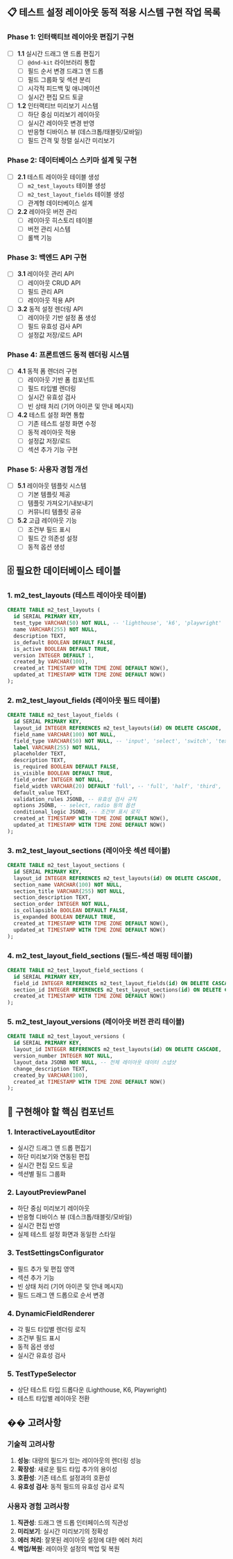 ## 📋 **테스트 설정 레이아웃 동적 적용 시스템 구현 작업 목록**

### **Phase 1: 인터랙티브 레이아웃 편집기 구현**
- [ ] **1.1** 실시간 드래그 앤 드롭 편집기
  - [ ] `@dnd-kit` 라이브러리 통합
  - [ ] 필드 순서 변경 드래그 앤 드롭
  - [ ] 필드 그룹화 및 섹션 분리
  - [ ] 시각적 피드백 및 애니메이션
  - [ ] 실시간 편집 모드 토글

- [ ] **1.2** 인터랙티브 미리보기 시스템
  - [ ] 하단 중심 미리보기 레이아웃
  - [ ] 실시간 레이아웃 변경 반영
  - [ ] 반응형 디바이스 뷰 (데스크톱/태블릿/모바일)
  - [ ] 필드 간격 및 정렬 실시간 미리보기

### **Phase 2: 데이터베이스 스키마 설계 및 구현**
- [ ] **2.1** 테스트 레이아웃 테이블 생성
  - [ ] `m2_test_layouts` 테이블 생성
  - [ ] `m2_test_layout_fields` 테이블 생성
  - [ ] 관계형 데이터베이스 설계

- [ ] **2.2** 레이아웃 버전 관리
  - [ ] 레이아웃 히스토리 테이블
  - [ ] 버전 관리 시스템
  - [ ] 롤백 기능

### **Phase 3: 백엔드 API 구현**
- [ ] **3.1** 레이아웃 관리 API
  - [ ] 레이아웃 CRUD API
  - [ ] 필드 관리 API
  - [ ] 레이아웃 적용 API

- [ ] **3.2** 동적 설정 렌더링 API
  - [ ] 레이아웃 기반 설정 폼 생성
  - [ ] 필드 유효성 검사 API
  - [ ] 설정값 저장/로드 API

### **Phase 4: 프론트엔드 동적 렌더링 시스템**
- [ ] **4.1** 동적 폼 렌더러 구현
  - [ ] 레이아웃 기반 폼 컴포넌트
  - [ ] 필드 타입별 렌더링
  - [ ] 실시간 유효성 검사
  - [ ] 빈 상태 처리 (기어 아이콘 및 안내 메시지)

- [ ] **4.2** 테스트 설정 화면 통합
  - [ ] 기존 테스트 설정 화면 수정
  - [ ] 동적 레이아웃 적용
  - [ ] 설정값 저장/로드
  - [ ] 섹션 추가 기능 구현

### **Phase 5: 사용자 경험 개선**
- [ ] **5.1** 레이아웃 템플릿 시스템
  - [ ] 기본 템플릿 제공
  - [ ] 템플릿 가져오기/내보내기
  - [ ] 커뮤니티 템플릿 공유

- [ ] **5.2** 고급 레이아웃 기능
  - [ ] 조건부 필드 표시
  - [ ] 필드 간 의존성 설정
  - [ ] 동적 옵션 생성

## 🗄️ **필요한 데이터베이스 테이블**

### **1. m2_test_layouts (테스트 레이아웃 테이블)**
```sql
CREATE TABLE m2_test_layouts (
  id SERIAL PRIMARY KEY,
  test_type VARCHAR(50) NOT NULL, -- 'lighthouse', 'k6', 'playwright'
  name VARCHAR(255) NOT NULL,
  description TEXT,
  is_default BOOLEAN DEFAULT FALSE,
  is_active BOOLEAN DEFAULT TRUE,
  version INTEGER DEFAULT 1,
  created_by VARCHAR(100),
  created_at TIMESTAMP WITH TIME ZONE DEFAULT NOW(),
  updated_at TIMESTAMP WITH TIME ZONE DEFAULT NOW()
);
```

### **2. m2_test_layout_fields (레이아웃 필드 테이블)**
```sql
CREATE TABLE m2_test_layout_fields (
  id SERIAL PRIMARY KEY,
  layout_id INTEGER REFERENCES m2_test_layouts(id) ON DELETE CASCADE,
  field_name VARCHAR(100) NOT NULL,
  field_type VARCHAR(50) NOT NULL, -- 'input', 'select', 'switch', 'textarea', 'number', 'range'
  label VARCHAR(255) NOT NULL,
  placeholder TEXT,
  description TEXT,
  is_required BOOLEAN DEFAULT FALSE,
  is_visible BOOLEAN DEFAULT TRUE,
  field_order INTEGER NOT NULL,
  field_width VARCHAR(20) DEFAULT 'full', -- 'full', 'half', 'third', 'quarter'
  default_value TEXT,
  validation_rules JSONB, -- 유효성 검사 규칙
  options JSONB, -- select, radio 등의 옵션
  conditional_logic JSONB, -- 조건부 표시 로직
  created_at TIMESTAMP WITH TIME ZONE DEFAULT NOW(),
  updated_at TIMESTAMP WITH TIME ZONE DEFAULT NOW()
);
```

### **3. m2_test_layout_sections (레이아웃 섹션 테이블)**
```sql
CREATE TABLE m2_test_layout_sections (
  id SERIAL PRIMARY KEY,
  layout_id INTEGER REFERENCES m2_test_layouts(id) ON DELETE CASCADE,
  section_name VARCHAR(100) NOT NULL,
  section_title VARCHAR(255) NOT NULL,
  section_description TEXT,
  section_order INTEGER NOT NULL,
  is_collapsible BOOLEAN DEFAULT FALSE,
  is_expanded BOOLEAN DEFAULT TRUE,
  created_at TIMESTAMP WITH TIME ZONE DEFAULT NOW(),
  updated_at TIMESTAMP WITH TIME ZONE DEFAULT NOW()
);
```

### **4. m2_test_layout_field_sections (필드-섹션 매핑 테이블)**
```sql
CREATE TABLE m2_test_layout_field_sections (
  id SERIAL PRIMARY KEY,
  field_id INTEGER REFERENCES m2_test_layout_fields(id) ON DELETE CASCADE,
  section_id INTEGER REFERENCES m2_test_layout_sections(id) ON DELETE CASCADE,
  created_at TIMESTAMP WITH TIME ZONE DEFAULT NOW()
);
```

### **5. m2_test_layout_versions (레이아웃 버전 관리 테이블)**
```sql
CREATE TABLE m2_test_layout_versions (
  id SERIAL PRIMARY KEY,
  layout_id INTEGER REFERENCES m2_test_layouts(id) ON DELETE CASCADE,
  version_number INTEGER NOT NULL,
  layout_data JSONB NOT NULL, -- 전체 레이아웃 데이터 스냅샷
  change_description TEXT,
  created_by VARCHAR(100),
  created_at TIMESTAMP WITH TIME ZONE DEFAULT NOW()
);
```

## 🔧 **구현해야 할 핵심 컴포넌트**

### **1. InteractiveLayoutEditor**
- 실시간 드래그 앤 드롭 편집기
- 하단 미리보기와 연동된 편집
- 실시간 편집 모드 토글
- 섹션별 필드 그룹화

### **2. LayoutPreviewPanel**
- 하단 중심 미리보기 레이아웃
- 반응형 디바이스 뷰 (데스크톱/태블릿/모바일)
- 실시간 편집 반영
- 실제 테스트 설정 화면과 동일한 스타일

### **3. TestSettingsConfigurator**
- 필드 추가 및 편집 영역
- 섹션 추가 기능
- 빈 상태 처리 (기어 아이콘 및 안내 메시지)
- 필드 드래그 앤 드롭으로 순서 변경

### **4. DynamicFieldRenderer**
- 각 필드 타입별 렌더링 로직
- 조건부 필드 표시
- 동적 옵션 생성
- 실시간 유효성 검사

### **5. TestTypeSelector**
- 상단 테스트 타입 드롭다운 (Lighthouse, K6, Playwright)
- 테스트 타입별 레이아웃 전환

## �� **고려사항**

### **기술적 고려사항**
1. **성능**: 대량의 필드가 있는 레이아웃의 렌더링 성능
2. **확장성**: 새로운 필드 타입 추가의 용이성
3. **호환성**: 기존 테스트 설정과의 호환성
4. **유효성 검사**: 동적 필드의 유효성 검사 로직

### **사용자 경험 고려사항**
1. **직관성**: 드래그 앤 드롭 인터페이스의 직관성
2. **미리보기**: 실시간 미리보기의 정확성
3. **에러 처리**: 잘못된 레이아웃 설정에 대한 에러 처리
4. **백업/복원**: 레이아웃 설정의 백업 및 복원
